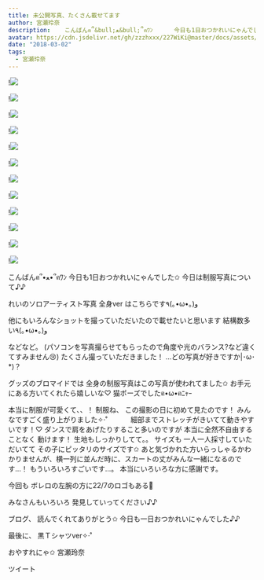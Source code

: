 ```yaml
---
title: 未公開写真、たくさん載せてます
author: 宮瀬玲奈
description:    こんばんฅ՞&bull;ﻌ&bull;՞ฅﾜﾝ      今日も1日おつかれいにゃんでした✩        今日は制服写真について♪♪              れいのソロアーティスト写真 全身ver  はこちらです٩(｡&bull;&omega;&bull;｡)و          ...
avatar: https://cdn.jsdelivr.net/gh/zzzhxxx/227WiKi@master/docs/assets/photo/avatar/reina.jpg
date: "2018-03-02"
tags:
  - 宮瀬玲奈
---
```


!![](https://cdn.jsdelivr.net/gh/zzzhxxx/227WiKi-image@master/blog-image/reina-2018-03-02_1.jpg)

!![](https://cdn.jsdelivr.net/gh/zzzhxxx/227WiKi-image@master/blog-image/reina-2018-03-02_2.jpg)

!![](https://cdn.jsdelivr.net/gh/zzzhxxx/227WiKi-image@master/blog-image/reina-2018-03-02_3.jpg)

!![](https://cdn.jsdelivr.net/gh/zzzhxxx/227WiKi-image@master/blog-image/reina-2018-03-02_4.jpg)

!![](https://cdn.jsdelivr.net/gh/zzzhxxx/227WiKi-image@master/blog-image/reina-2018-03-02_5.jpg)

!![](https://cdn.jsdelivr.net/gh/zzzhxxx/227WiKi-image@master/blog-image/reina-2018-03-02_6.jpg)

!![](https://cdn.jsdelivr.net/gh/zzzhxxx/227WiKi-image@master/blog-image/reina-2018-03-02_7.jpg)

!![](https://cdn.jsdelivr.net/gh/zzzhxxx/227WiKi-image@master/blog-image/reina-2018-03-02_8.jpg)

!![](https://cdn.jsdelivr.net/gh/zzzhxxx/227WiKi-image@master/blog-image/reina-2018-03-02_9.jpg)

!![](https://cdn.jsdelivr.net/gh/zzzhxxx/227WiKi-image@master/blog-image/reina-2018-03-02_10.jpg)

!![](https://cdn.jsdelivr.net/gh/zzzhxxx/227WiKi-image@master/blog-image/reina-2018-03-02_11.jpg)

!![](https://cdn.jsdelivr.net/gh/zzzhxxx/227WiKi-image@master/blog-image/reina-2018-03-02_12.jpg)


   こんばんฅ՞•ﻌ•՞ฅﾜﾝ
今日も1日おつかれいにゃんでした✩
  今日は制服写真について♪♪

  れいのソロアーティスト写真 全身ver  はこちらです٩(｡•ω•｡)و

   他にもいろんなショットを撮っていただいたので載せたいと思います     結構数多い٩(｡•ω•｡)و




















  などなど。  (パソコンを写真撮らせてもらったので角度や光のバランス?など違くてすみません😢)
    たくさん撮っていただきました！    ...どの写真が好きですか|･ω･*)？


 グッズのブロマイドでは 全身の制服写真はこの写真が使われてました✩  お手元にある方いてくれたら嬉しいな♡   猫ポーズでしたฅ•ω•ฅﾆｬｰ



   本当に制服が可愛くて、、！
 制服ね、 この撮影の日に初めて見たのです！    みんなですごく盛り上がりました✧‧˚            細部までストレッチがきいてて動きやすいです！♡
   ダンスで肩をあげたりすること多いのですが  本当に全然不自由することなく  動けます！
  生地もしっかりしてて。。
 サイズも 一人一人採寸していただいてて その子にピッタリのサイズです✩
   あと気づかれた方いらっしゃるかわかりませんが、横一列に並んだ時に、スカートの丈がみんな一緒になるのです...！  もういろいろすごいです...。
    本当にいろいろな方に感謝です。

   今回も ボレロの左腕の方に22/7のロゴもある💓

  みなさんもいろいろ 発見していってください♪♪


  ブログ、 読んでくれてありがとう✩    今日も一日おつかれいにゃんでした♪♪


最後に、     黒Ｔシャツver✧‧˚


 おやすれにゃ✩    宮瀬玲奈


ツイート



